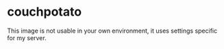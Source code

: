 # couchpotato

This image is not usable in your own environment, it uses settings specific for my server.
